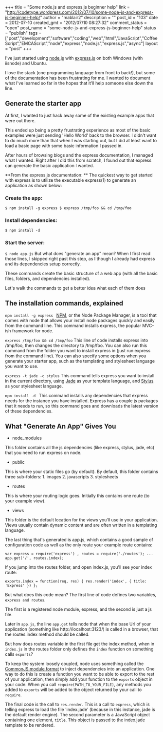 +++
title = "Some node.js and express.js beginner help"
link = "http://codetype.wordpress.com/2012/07/10/some-node-js-and-express-js-beginner-help/"
author = "mablair2"
description = ""
post_id = "103"
date = 2012-07-10
created_gmt = "2012/07/10 08:27:32"
comment_status = "open"
post_name = "some-node-js-and-express-js-beginner-help"
status = "publish"
tags = ["post","development","software","coding","web","html","JavaScript","CoffeeScript","EMCAScript","node","express","node.js","express.js","async"]
layout = "post"
+++

I've just started using [node.js](http://nodejs.org/) with [express.js](http://expressjs.com) on both Windows (with iisnode) and Ubuntu.

I love the stack (one programming language from front to back!), but some of the documentation has been frustrating for me. I wanted to document what I've learned so far in the hopes that it'll help someone else down the line.

## Generate the starter app

At first, I wanted to just hack away some of the existing example apps that were out there.

This ended up being a pretty frustrating experience as most of the basic examples were just sending 'Hello World' back to the browser. I didn't want to do much more than that when I was starting out, but I did at least want to load a basic page with some basic information I passed in.

After hours of browsing blogs and the express documentation, I managed what I wanted. Right after I did this from scratch, I found out that express can generate the basic application I wanted.

**From the express.js documentation: **
The quickest way to get started with express is to utilize the executable express(1) to generate an application as shown below:

### Create the app:

` $ npm install -g express $ express /tmp/foo && cd /tmp/foo `

### Install dependencies:

` $ npm install -d `

### Start the server:

` $ node app.js ` But what does "generate an app" mean? When I first read those lines, I skipped right past this step, as I though I already had express and its dependencies setup correctly.

These commands create the basic structure of a web app (with all the basic files, folders, and dependencies installed).

Let's walk the commands to get a better idea what each of them does

## The installation commands, explained

`npm install -g express `
[NPM](http://npmjs.org), or the Node Package Manager, is a tool that comes with node that allows your install node packages quickly and easily from the command line. This command installs express, the popular MVC-ish framework for node.

`express /tmp/foo && cd /tmp/foo`
This line of code installs express into /tmp/foo, then changes the directory to /tmp/foo. You can also run this command from the folder you want to install express in (just run express from the command line). You can also specify some options when you generate your starter app, such as the templating and stylesheet language you want to use.

`express -t jade -c stylus`
This command tells express you want to install in the current directory, using [Jade](http://jade-lang.com/) as your template language, and [Stylus](http://learnboost.github.com/stylus/) as your stylesheet language.

`npm install -d `
This command installs any dependencies that express needs for the instance you have installed. Express has a couple js packages that it needs to run, so this command goes and downloads the latest version of these dependencies.

## What "Generate An App" Gives You

  * node_modules

This folder contains all the js dependencies (like express, stylus, jade, etc) that you need to run express on node.

  * public

This is where your static files go (by default). By default, this folder contains three sub-folders:
    1. images
    2. javascripts
    3. stylesheets

  * routes

This is where your routing logic goes. Initially this contains one route (to your example view).

  * views

This folder is the default location for the views you'll use in your application. Views usually contain dynamic content and are often written in a templating language.

The last thing that's generated is app.js, which contains a good sample of configuration code as well as the only route your example route contains:

`var express = require('express') , routes = require('./routes'); ... app.get('/', routes.index); `

If you jump into the routes folder, and open index.js, you'll see your index route:

` exports.index = function(req, res) { res.render('index', { title: 'Express' }) }; `

But what does this code mean? The first line of code defines two variables, `express and routes`.

The first is a registered node module, express, and the second is just a js file.

Later in ` app.js `, the line ` app.get ` tells node that when the base Url of your application (something like http://localhost:3123/) is called in a browser, that the routes.index method should be called.

But how does routes variable in the first file get the index method, when in ` index.js ` in the routes folder only defines the ` index ` function on something calls `exports`?

To keep the system loosely coupled, node uses something called the [CommonJS module format](http://wiki.commonjs.org/wiki/Modules/1.1) to inject dependencies into an application. One way to do this is create a function you want to be able to export to the rest of your application, then simply add your function to the ` exports ` object in your code. When you call ` require(PATH_TO_YOUR_FILE) `, any methods you added to `exports` will be added to the object returned by your call to `require`.

The final code is the call to `res.render`. This is a call to `express`, which is telling express to load the file 'index.jade' (because in this instance, jade is the default render engine). The second parameter is a JavaScript object containing one element, `title`. This object is passed to the index.jade template to be rendered.
